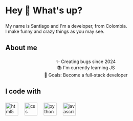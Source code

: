 <h1 align="left">Hey 👋 What's up?</h1>

###

<p align="left">My name is Santiago and I'm a developer, from Colombia.<br>I make funny and crazy things as you may see.</p>

###

<h2 align="left">About me</h2>

###

<p align="center">✨ Creating bugs since 2024<br>📚 I'm currently learning JS<br>🎯 Goals: Become a full-stack developer<br></p>

###

<h2 align="left">I code with</h2>

###

<div align="left">
  <img src="https://cdn.jsdelivr.net/gh/devicons/devicon/icons/html5/html5-original.svg" height="40" alt="html5 logo"  />
  <img width="12" />
  <img src="https://cdn.jsdelivr.net/gh/devicons/devicon/icons/css3/css3-original.svg" height="40" alt="css logo"  />
  <img width="12" />
  <img src="https://cdn.jsdelivr.net/gh/devicons/devicon/icons/python/python-original.svg" height="40" alt="python logo"  />
  <img width="12" />
  <img src="https://cdn.jsdelivr.net/gh/devicons/devicon/icons/javascript/javascript-original.svg" height="40" alt="javascript logo"  />
</div>

###
